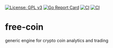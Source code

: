 [![License: GPL v3](https://img.shields.io/badge/License-GPLv3-blue.svg)](https://www.gnu.org/licenses/gpl-3.0)
[![Go Report Card](https://goreportcard.com/badge/github.com/drakos74/free-coin)](https://goreportcard.com/report/github.com/drakos74/free-coin)
[![CI](https://github.com/drakos74/free-coin/workflows/ci/badge.svg)](https://github.com/drakos74/free-coin/actions?query=workflows/test.yml)
[![CI](https://github.com/drakos74/free-coin/workflows/ci/badge.svg)](https://github.com/drakos74/free-coin/actions?query=workflows/build.yml)
# free-coin
generic engine for crypto coin analytics and trading
